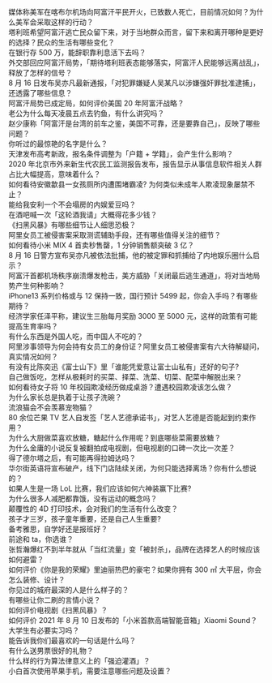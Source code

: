 媒体称美军在喀布尔机场向阿富汗平民开火，已致数人死亡，目前情况如何？为什么美军会采取这样的行动？  
塔利班希望阿富汗逃亡民众留下来，对于当地群众而言，留下来和离开哪种是更好的选择？民众的生活有哪些变化？  
在银行存 500 万，能辞职靠利息活下去吗？  
外交部回应阿富汗局势，「期待塔利班表态能够落实，阿富汗人民能够远离战乱」，释放了怎样的信号？  
8 月 16 日发布吴亦凡最新通报，「对犯罪嫌疑人吴某凡以涉嫌强奸罪批准逮捕」，还透露了哪些信息？  
阿富汗局势已成定局，如何评价美国 20 年阿富汗战略？  
老公为什么每天凌晨五点去钓鱼，有什么讲究吗？  
赵少康称「阿富汗是台湾的前车之鉴，美国不可靠，还是要靠自己」，反映了哪些问题？  
你听过的最惊艳的名字是什么？  
天津发布高考新政，报名条件调整为「户籍 + 学籍」，会产生什么影响？  
2020 年北京市外来新生代农民工监测报告发布，报告显示从事信息软件相关人群占比大幅提高，意味着什么？  
如何看待安徽歙县一女孩厕所内遭围堵霸凌? 为何类似未成年人欺凌现象屡禁不止？  
能给我安利一个不会塌房的内娱爱豆吗？  
在酒吧喊一次「这轮酒我请」大概得花多少钱？  
《扫黑风暴》有哪些细节让人细思恐极？  
阿里女员工被侵害案采取测谎辅助手段，还有哪些值得关注的细节？  
如何看待小米 MIX 4 首卖秒售罄，1 分钟销售额突破 3 亿？  
8 月 16 日警方宣布吴亦凡被依法批捕，他的被定罪和抓捕给了内地娱乐圈什么启示？  
阿富汗首都机场秩序崩溃爆发枪击，美方威胁「关闭最后逃生通道」，将对当地局势产生何种影响？  
iPhone13 系列价格或与 12 保持一致，国行预计 5499 起，你会入手吗？有哪些期待？  
经济学家任泽平称，建议生三胎每月奖励 3000 至 5000 元，这样的政策有可能提高生育率吗？  
有什么东西是外国人吃，而中国人不吃的？  
阿里涉事领导为何会持有女员工的身份证？阿里女员工被侵害案有六大待解疑问，真实情况如何？  
有没有比陈奕迅《富士山下》里「谁能凭爱意让富士山私有」还好的句子?  
自己做饭吃，怎样从极耗时的买菜、择菜、洗菜、切菜、配菜中解脱出来？  
如何看待女子将 10 年校园欺凌经历做成桌游？遭遇校园欺凌该怎么做？  
为什么家长总是执着于让孩子洗碗？  
流浪猫会不会羡慕宠物猫？  
80 余位芒果 TV 艺人自发签「艺人艺德承诺书」，对艺人艺德是否能起到约束作用？  
为什么大厨做菜喜欢放糖，糖起什么作用呢？到底哪些菜需要放糖？  
为什么金庸的小说反复被翻拍成电视剧，但电视剧的口碑一次比一次差？  
得了德尔塔之后，有可能再得拉姆达吗？  
华尔街英语将宣布破产，线下门店陆续关闭，为何只能选择离场？你有什么想说的？  
如果人生是一场 LoL 比赛，我们应该如何六神装赢下比赛?  
为什么很多人减肥都靠饿，没有运动的概念吗？  
颠覆性的 4D 打印技术，会对我们的生活有什么改变？  
孩子才三岁，孩子童年重要，还是自己人生重要?  
备考雅思，自学好还是报班好？  
前途和 ta，你选谁？  
张哲瀚爆红不到半年就从「当红流量」变「被封杀」，品牌在选择艺人的时候应该如何避雷？  
如何评价《你是我的荣耀》里迪丽热巴的豪宅？如果你拥有 300 ㎡ 大平层，你会怎么装修、设计？  
你见过的城府最深的人是什么样子的？  
有哪些让你二刷的言情小说？  
如何评价电视剧《扫黑风暴》？  
如何评价 2021 年 8 月 10 日发布的「小米首款高端智能音箱」Xiaomi Sound？  
大学生有必要实习吗？  
能告诉我你们最喜欢的一句话是什么吗？  
有什么送男票很好的礼物？  
什么样的行为算法律意义上的「强迫灌酒」？  
小白首次使用苹果手机，需要注意哪些问题及设置？  
